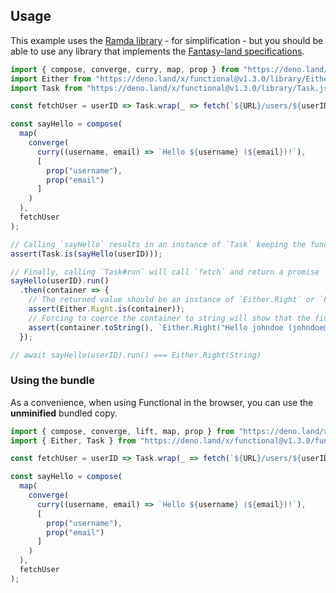 ## Usage

This example uses the [Ramda library](https://ramdajs.com) - for simplification - but you should be able to use any library that implements
the [Fantasy-land specifications](https://github.com/fantasyland/fantasy-land).

```js
import { compose, converge, curry, map, prop } from "https://deno.land/x/ramda@v0.27.2/mod.ts";
import Either from "https://deno.land/x/functional@v1.3.0/library/Either.js";
import Task from "https://deno.land/x/functional@v1.3.0/library/Task.js";

const fetchUser = userID => Task.wrap(_ => fetch(`${URL}/users/${userID}`).then(response => response.json()));

const sayHello = compose(
  map(
    converge(
      curry((username, email) => `Hello ${username} (${email})!`),
      [
        prop("username"),
        prop("email")
      ]
    )
  ),
  fetchUser
);

// Calling `sayHello` results in an instance of `Task` keeping the function pure.
assert(Task.is(sayHello(userID)));

// Finally, calling `Task#run` will call `fetch` and return a promise
sayHello(userID).run()
  .then(container => {
    // The returned value should be an instance of `Either.Right` or `Either.Left`
    assert(Either.Right.is(container));
    // Forcing to coerce the container to string will show that the final value is our message.
    assert(container.toString(), `Either.Right("Hello johndoe (johndoe@gmail.com)!")`);
  });

// await sayHello(userID).run() === Either.Right(String)
```

### Using the bundle

As a convenience, when using Functional in the browser, you can use the **unminified** bundled copy.

```js
import { compose, converge, lift, map, prop } from "https://deno.land/x/ramda@v0.27.2/mod.ts";
import { Either, Task } from "https://deno.land/x/functional@v1.3.0/functional.js";

const fetchUser = userID => Task.wrap(_ => fetch(`${URL}/users/${userID}`).then(response => response.json()));

const sayHello = compose(
  map(
    converge(
      curry((username, email) => `Hello ${username} (${email})!`),
      [
        prop("username"),
        prop("email")
      ]
    )
  ),
  fetchUser
);
```
